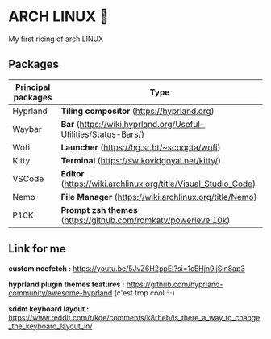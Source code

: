 # ARCH LINUX 💎

My first ricing of arch LINUX


## Packages

| Principal packages             | Type                                                                |
| ----------------- | ------------------------------------------------------------------ |
| Hyprland | **Tiling compositor** (https://hyprland.org) |
| Waybar | **Bar** (https://wiki.hyprland.org/Useful-Utilities/Status-Bars/) |
| Wofi | **Launcher** (https://hg.sr.ht/~scoopta/wofi) |
| Kitty | **Terminal** (https://sw.kovidgoyal.net/kitty/) |
| VSCode | **Editor** (https://wiki.archlinux.org/title/Visual_Studio_Code) |
| Nemo | **File Manager** (https://wiki.archlinux.org/title/Nemo) |
| P10K | **Prompt zsh themes** (https://github.com/romkatv/powerlevel10k) |




## Link for me

**custom neofetch :** https://youtu.be/5JvZ6H2ppEI?si=1cEHjn9ljSjn8ap3

**hyprland plugin themes features :** https://github.com/hyprland-community/awesome-hyprland (c'est trop cool ✨)

**sddm keyboard layout :** https://www.reddit.com/r/kde/comments/k8rheb/is_there_a_way_to_change_the_keyboard_layout_in/
